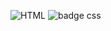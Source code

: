 <img src="https://img.shields.io/badge/-HTML-E34F26?logo=html5&logoColor=white&style=for-the-badge" alt="HTML"/>  <img src="https://img.shields.io/badge/-CSS-0082F0?logo=css&logoColor=white&style=for-the-badge" alt="badge css"/>
